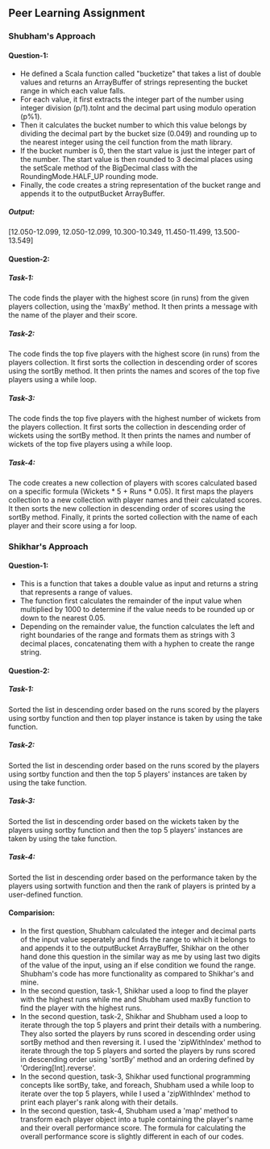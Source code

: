 ## Peer Learning Assignment
### Shubham's Approach

#### Question-1:

- He defined a Scala function called "bucketize" that takes a list of double values and returns an ArrayBuffer of strings representing the bucket range in which each value falls.
- For each value, it first extracts the integer part of the number using integer division (p/1).toInt and the decimal part using modulo operation (p%1).
- Then it calculates the bucket number to which this value belongs by dividing the decimal part by the bucket size (0.049) and rounding up to the nearest integer using the ceil function from the math library.
- If the bucket number is 0, then the start value is just the integer part of the number. The start value is then rounded to 3 decimal places using the setScale method of the BigDecimal class with the RoundingMode.HALF_UP rounding mode.
- Finally, the code creates a string representation of the bucket range and appends it to the outputBucket ArrayBuffer. 

##### Output:
[12.050-12.099, 12.050-12.099, 10.300-10.349, 11.450-11.499, 13.500-13.549]

#### Question-2:

##### Task-1:
The code finds the player with the highest score (in runs) from the given players collection, using the 'maxBy' method. It then prints a message with the name of the player and their score.

##### Task-2:
The code finds the top five players with the highest score (in runs) from the players collection. It first sorts the collection in descending order of scores using the sortBy method. It then prints the names and scores of the top five players using a while loop.

##### Task-3:
The code finds the top five players with the highest number of wickets from the players collection. It first sorts the collection in descending order of wickets using the sortBy method. It then prints the names and number of wickets of the top five players using a while loop.

##### Task-4:
The code creates a new collection of players with scores calculated based on a specific formula (Wickets * 5 + Runs * 0.05). It first maps the players collection to a new collection with player names and their calculated scores. It then sorts the new collection in descending order of scores using the sortBy method. Finally, it prints the sorted collection with the name of each player and their score using a for loop.


### Shikhar's Approach

#### Question-1:

- This is a function that takes a double value as input and returns a string that represents a range of values.
- The function first calculates the remainder of the input value when multiplied by 1000 to determine if the value needs to be rounded up or down to the nearest 0.05.
- Depending on the remainder value, the function calculates the left and right boundaries of the range and formats them as strings with 3 decimal places, concatenating them with a hyphen to create the range string.

#### Question-2:

##### Task-1:
Sorted the list in descending order based on the runs scored by the players using sortby function and then top player instance is taken by using the take function.

##### Task-2:
Sorted the list in descending order based on the runs scored by the players using sortby function and then the top 5 players' instances are taken by using the take function.

##### Task-3:
Sorted the list in descending order based on the wickets taken by the players using sortby function and then the top 5 players' instances are taken by using the take function.

##### Task-4:
Sorted the list in descending order based on the performance taken by the players using sortwith function and then the rank of players is printed by a user-defined function.

#### Comparision:
- In the first question, Shubham calculated the integer and decimal parts of the input value seperately and finds the range to which it belongs to and appends it to the outputBucket ArrayBuffer, Shikhar on the other hand done this question in the similar way as me by using last two digits of the value of the input, using an if else condition we found the range. Shubham's code has more functionality as compared to Shikhar's and mine.
- In the second question, task-1, Shikhar used a loop to find the player with the highest runs while me and Shubham used maxBy function to find the player with the highest runs.
- In the second question, task-2, Shikhar and Shubham used a loop to iterate through the top 5 players and print their details with a numbering. They also sorted the players by runs scored in descending order using sortBy method and then reversing it. I used the 'zipWithIndex' method to iterate through the top 5 players and sorted the players by runs scored in descending order using 'sortBy' method and an ordering defined by 'Ordering[Int].reverse'.
- In the second question, task-3, Shikhar used functional programming concepts like sortBy, take, and foreach, Shubham used a while loop to iterate over the top 5 players, while I used a 'zipWithIndex' method to print each player's rank along with their details.
- In the second question, task-4, Shubham used a 'map' method to transform each player object into a tuple containing the player's name and their overall performance score. The formula for calculating the overall performance score is slightly different in each of our codes.
